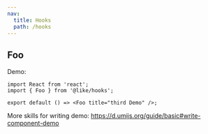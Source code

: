 ```yaml
---
nav:
  title: Hooks
  path: /hooks
---
```


## Foo

Demo:

```tsx
import React from 'react';
import { Foo } from '@like/hooks';

export default () => <Foo title="third Demo" />;
```

More skills for writing demo: https://d.umijs.org/guide/basic#write-component-demo
